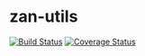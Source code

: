 # zan-utils

[![Build Status](https://api.travis-ci.org/AllenYangFly/zan-utils.png)](https://api.travis-ci.org/AllenYangFly/zan-utils)
[![Coverage Status](https://img.shields.io/coveralls/AllenYangFly/zan-utils/master.svg?style=flat)](https://coveralls.io/github/AllenYangFly/zan-utils?branch=master)
